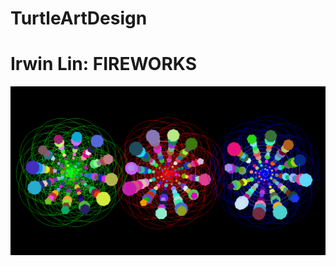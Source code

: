 # TurtleArtDesign
<h1> Irwin Lin:   FIREWORKS </h1>
<img src="https://github.com/irwinlin/TurtleArtDesign/blob/master/fire_works.PNG">

